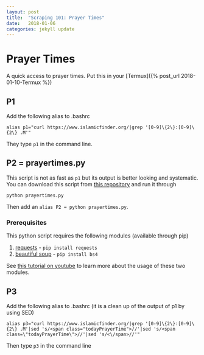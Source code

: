 ```yaml
---
layout: post
title:  "Scraping 101: Prayer Times"
date:   2018-01-06
categories: jekyll update
---
```

# Prayer Times
A quick access to prayer times. Put this in your [Termux]({% post_url 2018-01-10-Termux %})


## P1

Add the following alias to .bashrc 

```
alias p1="curl https://www.islamicfinder.org/|grep '[0-9]\{2\}:[0-9]\{2\} .M'"
```

They type `p1` in the command line.


## P2 = prayertimes.py

This script is not as fast as `p1` but its output is better looking and systematic. You can download this script from [this repository](https://github.com/brownsugr/otherscripts) and run it through

```
python prayertimes.py
```
Then add an `alias P2 = python prayertimes.py`.

### Prerequisites

This python script requires the following modules (available through pip)

1. [requests](http://docs.python-requests.org/en/master/) - `pip install requests`
2. [beautiful soup](https://www.crummy.com/software/BeautifulSoup/bs4/doc/) - `pip install bs4`

See [this tutorial on youtube](https://www.youtube.com/watch?v=3xQTJi2tqgk) to learn more about the usage of these two modules.

## P3
Add the following alias to .bashrc (it is a clean up of the output of p1 by using SED)

```
alias p3="curl https://www.islamicfinder.org/|grep '[0-9]\{2\}:[0-9]\{2\} .M'|sed 's/<span class="todayPrayerTime">//'|sed 's/<span class=\"todayPrayerTime\">//'|sed 's/<\/span>//'"
```
Then type `p3` in the command line
